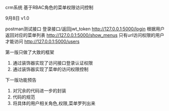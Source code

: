 crm系统 基于RBAC角色的菜单权限访问控制

9月8日 v1.0

postman测试接口
登录接口/返回jwt_token    http://127.0.0.1:5000/login
根据用户返回对应的菜单列表  http://127.0.0.1:5000/show_menus
只有url访问权限的用户才能访问  http://127.0.0.1:5000/users

第一版只做了大致的框架
1. 通过装饰器实现了访问接口登录认证权限
2. 通过装饰器实现了菜单的访问权限控制


下一版功能预告

1. 对冗余的代码进一步的封装
2. 代码的规范
3. 将具体的用户相关角色,权限,菜单罗列出来


